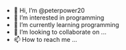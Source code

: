 - 👋 Hi, I’m @peterpower20
- 👀 I’m interested in programming
- 🌱 I’m currently learning programming 
- 💞️ I’m looking to collaborate on ...
- 📫 How to reach me ...

<!---
peterpower20/peterpower20 is a ✨ special ✨ repository because its `README.md` (this file) appears on your GitHub profile.
You can click the Preview link to take a look at your changes.
--->
